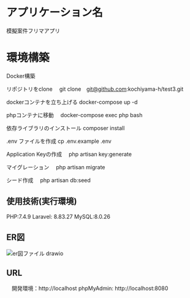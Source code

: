# アプリケーション名
模擬案件フリマアプリ

# 環境構築

Docker構築


リポジトリをclone
　git clone　git@github.com:kochiyama-h/test3.git

dockerコンテナを立ち上げる
  docker-compose up -d

phpコンテナに移動
　docker-compose exec php bash

依存ライブラリのインストール
  composer install

.env ファイルを作成
  cp .env.example .env

Application Keyの作成
　php artisan key:generate

マイグレーション
　php artisan migrate

シード作成
　php artisan db:seed


## 使用技術(実行環境)
PHP:7.4.9
Laravel: 8.83.27
MySQL:8.0.26

## ER図
![er図ファイル drawio](https://github.com/user-attachments/assets/64c6f8fe-e505-493d-9e11-972258af5c9b)


## URL
　開発環境：http://localhost
  phpMyAdmin: http://localhost:8080
